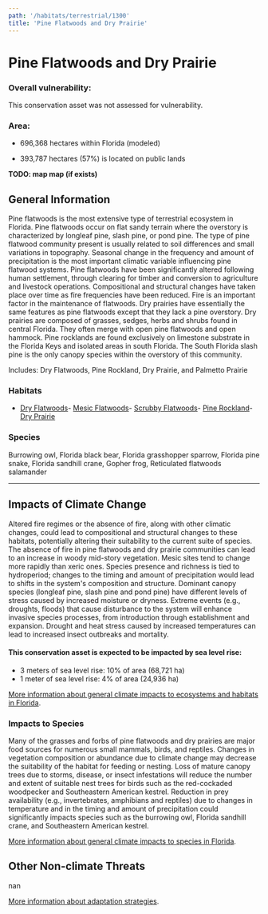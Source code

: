 ```yaml
---
path: '/habitats/terrestrial/1300'
title: 'Pine Flatwoods and Dry Prairie'
---
```


# Pine Flatwoods and Dry Prairie

<div id="TopSection">



<div>

### Overall vulnerability:

This conservation asset was not assessed for vulnerability.

### Area:

-   696,368 hectares within Florida (modeled)

-   393,787 hectares (57%) is located on public lands



</div>
</div>

**TODO: map map (if exists)**

## General Information

Pine flatwoods is the most extensive type of terrestrial ecosystem in Florida.  Pine flatwoods occur on flat sandy terrain where the overstory is characterized by longleaf pine, slash pine, or pond pine. The type of pine flatwood community present is usually related to soil differences and small variations in topography. Seasonal change in the frequency and amount of precipitation is the most important climatic variable influencing pine flatwood systems.  Pine flatwoods have been significantly altered following human settlement, through clearing for timber and conversion to agriculture and livestock operations.  Compositional and structural changes have taken place over time as fire frequencies have been reduced.  Fire is an important factor in the maintenance of flatwoods.  Dry prairies have essentially the same features as pine flatwoods except that they lack a pine overstory.   Dry prairies are composed of grasses, sedges, herbs and shrubs found in central Florida. They often merge with open pine flatwoods and open hammock.  Pine rocklands are found exclusively on limestone substrate in the Florida Keys and isolated areas in south Florida. The South Florida slash pine is the only canopy species within the overstory of this community.

Includes: Dry Flatwoods, Pine Rockland, Dry Prairie, and Palmetto Prairie

### Habitats

- [Dry Flatwoods](/habitats/terrestrial/1310)- [Mesic Flatwoods](/habitats/terrestrial/1311)- [Scrubby Flatwoods](/habitats/terrestrial/1312)- [Pine Rockland](/habitats/terrestrial/1320)- [Dry Prairie](/habitats/terrestrial/1330)



### Species

Burrowing owl, Florida black bear, Florida grasshopper sparrow, Florida pine snake, Florida sandhill crane, Gopher frog, Reticulated flatwoods salamander

<hr />

## Impacts of Climate Change

Altered fire regimes or the absence of fire, along with other climatic changes, could lead to compositional and structural changes to these habitats, potentially altering their suitability to the current suite of species.  The absence of fire in pine flatwoods and dry prairie communities can lead to an increase in woody mid-story vegetation. Mesic sites tend to change more rapidly than xeric ones.  Species presence and richness is tied to hydroperiod; changes to the timing and amount of precipitation would lead to shifts in the system's composition and structure.   Dominant canopy species (longleaf pine, slash pine and pond pine) have different levels of stress caused by increased moisture or dryness.  Extreme events (e.g., droughts, floods) that cause disturbance to the system will enhance invasive species processes, from introduction through establishment and expansion.  Drought and heat stress caused by increased temperatures can lead to increased insect outbreaks and mortality.


#### This conservation asset is expected to be impacted by sea level rise:

- 3 meters of sea level rise: 10% of area (68,721 ha)
- 1 meter of sea level rise: 4% of area (24,936 ha)
    

[More information about general climate impacts to ecosystems and habitats in Florida](/impacts/habitats).

### Impacts to Species

Many of the grasses and forbs of pine flatwoods and dry prairies are major food sources for numerous small mammals, birds, and reptiles.  Changes in vegetation composition or abundance due to climate change may decrease the suitability of the habitat for feeding or nesting.  Loss of mature canopy trees due to storms, disease, or insect infestations will reduce the number and extent of suitable nest trees for birds such as the red-cockaded woodpecker and Southeastern American kestrel.  Reduction in prey availability (e.g., invertebrates, amphibians and reptiles) due to changes in temperature and in the timing and amount of precipitation could significantly impacts species such as the burrowing owl, Florida sandhill crane, and Southeastern American kestrel.

[More information about general climate impacts to species in Florida](/impacts/species).

## Other Non-climate Threats

nan

[More information about adaptation strategies](/strategies).


